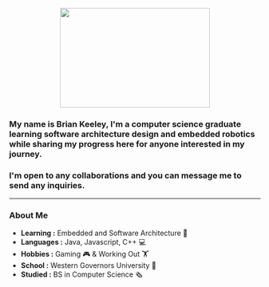 

<p align="center">
  <img width="300" height="200" src="https://i2.wp.com/www.bestworldevents.com/wp-content/uploads/2020/05/Hello-Gif.gif?resize=498%2C498">
</p>

### My name is Brian Keeley, I'm a computer science graduate learning software architecture design and embedded robotics while sharing my progress here for anyone interested in my journey.
### I'm open to any collaborations and you can message me to send any inquiries.

---------------------------------------------------------------------------------------------------------------------------------------------------------------------------------
### About Me

-  **Learning :** Embedded and Software Architecture 🧠
-  **Languages :** Java, Javascript, C++ 💻
-  **Hobbies :** Gaming 🎮 & Working Out 🏋️
-  **School :** Western Governors University 🏫
-  **Studied :** BS in Computer Science 🗞️
